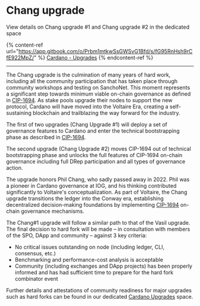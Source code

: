 # Chang upgrade

View details on Chang upgrade #1 and Chang upgrade #2 in the dedicated space

{% content-ref url="https://app.gitbook.com/o/Prbm1mtkwSsGWSvG1Bfd/s/fG95RnHsh9rCfE922MpZ/" %}
[Cardano - Upgrades](https://app.gitbook.com/o/Prbm1mtkwSsGWSvG1Bfd/s/fG95RnHsh9rCfE922MpZ/)
{% endcontent-ref %}

***

The Chang upgrade is the culmination of many years of hard work, including all the community participation that has taken place through community workshops and testing on SanchoNet. This moment represents a significant step towards minimum viable on-chain governance as defined in [CIP-1694](https://github.com/cardano-foundation/CIPs/blob/master/CIP-1694/README.md). As stake pools upgrade their nodes to support the new protocol, Cardano will have moved into the Voltaire Era, creating a self-sustaining blockchain and trailblazing the way forward for the industry.

The first of two upgrades (Chang Upgrade #1) will deploy a set of governance features to Cardano and enter the technical bootstrapping phase as described in [CIP-1694](https://github.com/cardano-foundation/CIPs/blob/master/CIP-1694/README.md#bootstrapping-phase).&#x20;

The second upgrade (Chang Upgrade #2) moves CIP-1694 out of technical bootstrapping phase and unlocks the full features of CIP-1694 on-chain governance including full DRep participation and all types of governance action.

The upgrade honors Phil Chang, who sadly passed away in 2022. Phil was a pioneer in Cardano governance at IOG, and his thinking contributed significantly to Voltaire's conceptualization. As part of Voltaire, the Chang upgrade transitions the ledger into the Conway era, establishing decentralized decision-making foundations by implementing [CIP-1694](https://cips.cardano.org/cip/CIP-1694) on-chain governance mechanisms.

The Chang#1 upgrade will follow a similar path to that of the Vasil upgrade. The final decision to hard fork will be made – in consultation with members of the SPO, DApp and community – against 3 key criteria:

* No critical issues outstanding on node (including ledger, CLI, consensus, etc.)&#x20;
* Benchmarking and performance-cost analysis is acceptable
* Community (including exchanges and DApp projects) has been properly informed and has had sufficient time to prepare for the hard fork combinator event

Further details and attestations of community readiness for major upgrades such as hard forks can be found in our dedicated [Cardano Upgrades](https://app.gitbook.com/o/Prbm1mtkwSsGWSvG1Bfd/s/fG95RnHsh9rCfE922MpZ/) space.
